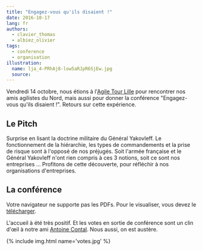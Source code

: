 ```yaml
---
title: "Engagez-vous qu'ils disaient !"
date: 2016-10-17
lang: fr
authors:
  - clavier_thomas
  - albiez_olivier
tags:
  - conference
  - organisation
illustration:
  name: lja_4-PRhAj8-low5aRJpR6SjEw.jpg
  source:
---
```


Vendredi 14 octobre, nous étions à l'[Agile Tour Lille](http://2016.agiletour-lille.org/) pour rencontrer nos amis agilistes du Nord, mais aussi pour donner la conférence "Engagez-vous qu'ils disaient !". Retours sur cette expérience.

## Le Pitch

Surprise en lisant la doctrine militaire du Général Yakovleff. Le fonctionnement de la hiérarchie, les types de commandements et la prise de risque sont à l'opposé de nos préjugés. Soit l'armée française et le Général Yakovleff n'ont rien compris à ces 3 notions, soit ce sont nos entreprises ... Profitons de cette découverte, pour réfléchir à nos organisations d'entreprises.

## La conférence

<object data="/assets/articles/engagez_vous_qu_ils_disaient/slides.pdf" type="application/pdf" height="500" width="100%">
   <p>Votre navigateur ne supporte pas les PDFs. Pour le visualiser, vous devez le <a href="/assets/articles/engagez_vous_qu_ils_disaient/slides.pdf">télécharger</a>.</p>
</object>

L'accueil à été très positif. Et les votes en sortie de conférence sont un clin d'œil à notre ami [Antoine Contal](https://www.linkedin.com/in/antoinecontal). Nous aussi, on est austère.

{% include img.html
    name='votes.jpg'
%}
